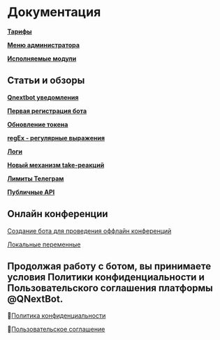 
# Документация

[**Тарифы**](/docs/root/price)

[**Меню администратора**](/docs/admin)

[**Исполняемые модули**](/docs/ext)

## Статьи и обзоры

[**Qnextbot уведомления**](/docs/article/notifications)

[**Первая регистрация бота**](/docs/root/new-token)

[**Обновление токена**](/docs/root/reset-token)

[**regEx - регулярные выражения**](/docs/admin/regexp)

[**Логи**](/docs/admin/other/reactions/log)

[**Новый механизм take-реакций**](/docs/admin/other/reactions/new-mechanics)

[**Лимиты Телеграм**](https://limits.tginfo.me/ru-RU/)

[**Публичные API**](/docs/admin/public-api)


## Онлайн конференции

[Создание бота для проведения оффлайн конференций](https://www.youtube.com/watch?v=DnGL2II51Xg)

[Локальные переменные](https://www.youtube.com/watch?v=3ify7Ci8D_I)


## Продолжая работу с ботом, вы принимаете условия Политики конфиденциальности и Пользовательского соглашения платформы @QNextBot.

🔸[Политика конфиденциальности](/docs/agreements/privacy)

🔸[Пользовательское соглашение](/docs/agreements/terms) 
